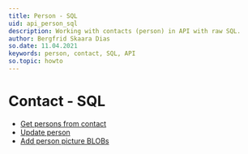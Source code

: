 ```yaml
---
title: Person - SQL
uid: api_person_sql
description: Working with contacts (person) in API with raw SQL.
author: Bergfrid Skaara Dias
so.date: 11.04.2021
keywords: person, contact, SQL, API
so.topic: howto
---
```


# Contact - SQL

* [Get persons from contact][1]
* [Update person][2]
* [Add person picture BLOBs][3]

<!-- Referenced links -->
[1]: get-persons-from-contact-sql.md
[2]: update-person-sql.md
[3]: add-person-picture-blobs-sql.md
